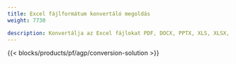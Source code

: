 ```yaml
---
title: Excel fájlformátum konvertáló megoldás 
weight: 7730

description: Konvertálja az Excel fájlokat PDF, DOCX, PPTX, XLS, XLSX, XLSM, XLSB, ODS, CSV, TSV, HTML, JPG, BMP, PNG, SVG, TIFF, XPS, MHTML és Markdown formátumba.
---
```

{{< blocks/products/pf/agp/conversion-solution >}} 
